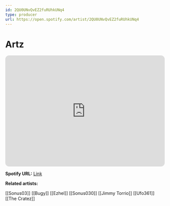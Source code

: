 ```yaml
---
id: 2QU0UNvQvEZ2fuRUhkUNq4
type: producer
url: https://open.spotify.com/artist/2QU0UNvQvEZ2fuRUhkUNq4
---
```

# Artz

<iframe style="border-radius:12px" src="https://open.spotify.com/embed/artist/2QU0UNvQvEZ2fuRUhkUNq4" width="100%" height="352" frameBorder="0" allowfullscreen="" allow="autoplay; clipboard-write; encrypted-media; fullscreen; picture-in-picture" loading="lazy"></iframe>

**Spotify URL:** [Link](https://open.spotify.com/artist/2QU0UNvQvEZ2fuRUhkUNq4)

**Related artists:**

[[Sonus03]]
[[Bugy]]
[[Ezhel]]
[[Sonus030]]
[[Jimmy Torrio]]
[[Ufo361]]
[[The Cratez]]
